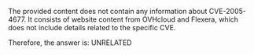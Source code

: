 The provided content does not contain any information about CVE-2005-4677. It consists of website content from OVHcloud and Flexera, which does not include details related to the specific CVE.

Therefore, the answer is: UNRELATED